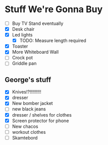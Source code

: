 # Stuff We're Gonna Buy

- [ ]  Buy TV Stand eventually
- [x]  Desk chair
- [x]  Led lights
    - [x]  TODO: Measure length required
- [x]  Toaster
- [x]  More Whiteboard Wall
- [ ]  Crock pot
- [ ]  Griddle pan

## George's stuff

- [x]  Knives!?!!!!!!!!!
- [x]  dresser
- [x]  New bomber jacket
- [ ]  new black jeans
- [x]  dresser / shelves for clothes
- [x]  Screen protector for phone
- [ ]  New chacos
- [ ]  workout clothes
- [ ]  Skamtebord